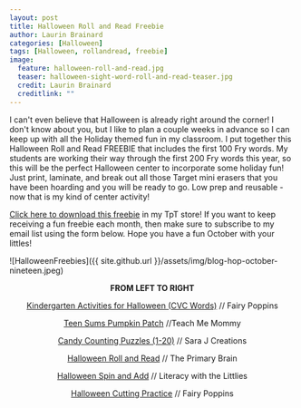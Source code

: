 ```yaml
---
layout: post
title: Halloween Roll and Read Freebie
author: Laurin Brainard
categories: [Halloween]
tags: [Halloween, rollandread, freebie]
image:
  feature: halloween-roll-and-read.jpg
  teaser: halloween-sight-word-roll-and-read-teaser.jpg
  credit: Laurin Brainard
  creditlink: ""
---
```

I can't even believe that Halloween is already right around the corner! I don't know about you, but I like to plan a couple weeks in advance so I can keep up with all the Holiday themed fun in my classroom. I put together this Halloween Roll and Read FREEBIE that includes the first 100 Fry words. My students are working their way through the first 200 Fry words this year, so this will be the perfect Halloween center to incorporate some holiday fun! Just print, laminate, and break out all those Target mini erasers that you have been hoarding and you will be ready to go. Low prep and reusable - now that is my kind of center activity!  

[Click here to download this freebie](https://www.teacherspayteachers.com/Product/Halloween-Roll-and-Read-Sight-Words-4875651?utm_source=My%20Blog&utm_campaign=Halloween%20Roll%20and%20Read%20Freebie#show-price-update) in my TpT store! If you want to keep receiving a fun freebie each month, then make sure to subscribe to my email list using the form below. Hope you have a fun October with your littles!

![HalloweenFreebies]({{ site.github.url }}/assets/img/blog-hop-october-nineteen.jpeg)

<p style="text-align: center;"><strong>FROM LEFT TO RIGHT</strong></p>

<p style="text-align: center;"><a href="https://www.fairypoppins.com/cvcliteracycenters">Kindergarten Activities for Halloween (CVC Words)</a> // Fairy Poppins</p>

<p style="text-align: center;"><a href="https://www.teach-me-mommy.com/teen-sums-pumpkin-patch/">Teen Sums Pumpkin Patch</a> //Teach Me Mommy</p>

<p style="text-align: center;"><a href="http://www.sarajcreations.com/2019/09/candy-counting-puzzles.html?fbclid=IwAR1SWy-lA1PwORR9iQDx3UkG4B10DkaznyE8-cUJQUA7YyStrxHW_TCt-_0">Candy Counting Puzzles (1-20)</a> // Sara J Creations</p>

<p style="text-align: center;"><a href=" https://theprimarybrain.com/halloween/2019/09/19/Halloween-Roll-and-Read/?fbclid=IwAR0rkZ4aEPmcjMq0hYxAvUoXzfpppPxRNF0FosvazuwCq5EK3ojhEi1hWaU ">Halloween Roll and Read</a> // The Primary Brain</p>

<p style="text-align: center;"><a href=" https://literacywiththelittles.com/2019/09/16/free-halloween-math-for-kids/?fbclid=IwAR2kHrNjKm2hlODSBhkgcxYehOqnVbAl4LSSKkRZkX_uAkCvELm_4zmtnUE ">Halloween Spin and Add</a> // Literacy with the Littlies</p>

<p style="text-align: center;"><a href=" https://www.fairypoppins.com/cutting-practice/ ">Halloween Cutting Practice</a> // Fairy Poppins</p>

<script>
  (function(w, d, t, s, n) {
    w.FlodeskObject = n;
    var fn = function() {
      (w[n].q = w[n].q || []).push(arguments);
    };
    w[n] = w[n] || fn;
    var f = d.getElementsByTagName(t)[0];
    var e = d.createElement(t);
    var h = '?v=' + new Date().getTime();
    e.async = true;
    e.src = s + h;
    f.parentNode.insertBefore(e, f);
  })(window, document, 'script', 'https://assets.flodesk.com/universal.js', 'fd');
  window.fd('form', {
    formId: '5d7fd38715f78a0010f2e414'
  });
</script>